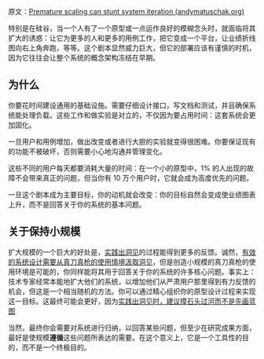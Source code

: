 原文：[Premature scaling can stunt system iteration (andymatuschak.org)](https://notes.andymatuschak.org/z2kr7QrJczqYyfwLFcv1FLEUMdVTsgfYSdFXA)

特别是在硅谷，当一个人有了一个原型或一点运作良好的模糊念头时，就面临将其扩大的诱惑：让它为更多的人和更多的用例工作，把它变成一个平台，让业绩折线图向右上角奔跑，等等。这个剧本显然威力巨大，但它的部署应该有谨慎的时机，因为它往往会让整个系统的概念架构冻结在早期。

## 为什么

你要花时间建设通用的基础设施。需要仔细设计接口，写文档和测试，并且确保系统能处理负载。这些工作和做实验是对立的，不仅因为要占用时间：这套系统会更加固化。

一旦用户和用例增加，做出改变或者进行大胆的实验就变得很困难。你要保证现有的功能不被破坏，否则需要小心地沟通并管理变化。

这些不同的用户每天都要消耗大量的时间：在一个小的原型中，1% 的人出现的故障不会带来真正的问题，但当你有 10 万个用户时，它就会成为高度优先的问题。

一旦这个剧本成为主要目标，你的动机就会改变：你的目标自然会变成使业绩图表上升，而不是回答关于你的系统的基本问题。

## 关于保持小规模

扩大规模的一个巨大的好处是，[实践出洞见](https://notes.andymatuschak.org/z7YyAp683VNbTmDG4hx9QFpf5urwxZJpsycS6)的过程能得到更多的反馈。诚然，[有效的系统设计需要从真刀真枪的使用情境汲取洞见](https://notes.andymatuschak.org/z3H98n8DGZmu8XArqHZVsckyWvbTe8wK4kAt2)，但是创造小规模的真刀真枪的使用环境是可能的，你同样能将其用于回答关于你的系统的许多核心问题。事实上：技术专家经常本能地扩大他们的系统，以增加他们从严肃用户那里得到有力反馈的机会，但这是一个相当随机的方法。你可以通过精心组织你的原型设计过程来实现这一目标。这最终可能会更好，因为[实践出洞见时，建议摸石头过河而不是先画蓝图](https://notes.andymatuschak.org/z7Ldzn94FibghJBEG9hAebu8LMNV7NVBFvsfg)

当然，最终你会需要对系统进行归纳，以回答某些问题，但至少在研究成果方面，最好是使规模**遵循**这些问题所表达的需要。在这个意义上，它是一个工具性的目的，而不是一个终极目的。